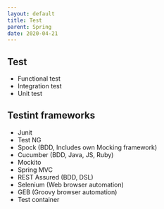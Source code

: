 ```yaml
---
layout: default
title: Test
parent: Spring
date: 2020-04-21
---
```



## Test

- Functional test
- Integration test
- Unit test

## Testint frameworks

- Junit
- Test NG
- Spock (BDD, Includes own Mocking framework)
- Cucumber (BDD, Java, JS, Ruby)
- Mockito
- Spring MVC
- REST Assured (BDD, DSL)
- Selenium (Web browser automation)
- GEB (Groovy browser automation)
- Test container